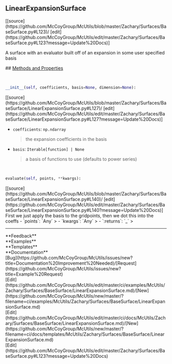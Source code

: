 ## <a id="McUtils.Zachary.Surfaces.BaseSurface.LinearExpansionSurface">LinearExpansionSurface</a> 

<div class="docs-source-link" markdown="1">
[[source](https://github.com/McCoyGroup/McUtils/blob/master/Zachary/Surfaces/BaseSurface.py#L123)/
[edit](https://github.com/McCoyGroup/McUtils/edit/master/Zachary/Surfaces/BaseSurface.py#L123?message=Update%20Docs)]
</div>

A surface with an evaluator built off of an expansion in some user specified basis







<div class="collapsible-section">
 <div class="collapsible-section collapsible-section-header" markdown="1">
## <a class="collapse-link" data-toggle="collapse" href="#methods" markdown="1"> Methods and Properties</a> <a class="float-right" data-toggle="collapse" href="#methods"><i class="fa fa-chevron-down"></i></a>
 </div>
 <div class="collapsible-section collapsible-section-body collapse show" id="methods" markdown="1">
 
<a id="McUtils.Zachary.Surfaces.BaseSurface.LinearExpansionSurface.__init__" class="docs-object-method">&nbsp;</a> 
```python
__init__(self, coefficients, basis=None, dimension=None): 
```
<div class="docs-source-link" markdown="1">
[[source](https://github.com/McCoyGroup/McUtils/blob/master/Zachary/Surfaces/BaseSurface/LinearExpansionSurface.py#L127)/
[edit](https://github.com/McCoyGroup/McUtils/edit/master/Zachary/Surfaces/BaseSurface/LinearExpansionSurface.py#L127?message=Update%20Docs)]
</div>

  - `coefficients`: `np.ndarray`
    > the expansion coefficients in the basis
  - `basis`: `Iterable[function] | None`
    > a basis of functions to use (defaults to power series)


<a id="McUtils.Zachary.Surfaces.BaseSurface.LinearExpansionSurface.evaluate" class="docs-object-method">&nbsp;</a> 
```python
evaluate(self, points, **kwargs): 
```
<div class="docs-source-link" markdown="1">
[[source](https://github.com/McCoyGroup/McUtils/blob/master/Zachary/Surfaces/BaseSurface/LinearExpansionSurface.py#L140)/
[edit](https://github.com/McCoyGroup/McUtils/edit/master/Zachary/Surfaces/BaseSurface/LinearExpansionSurface.py#L140?message=Update%20Docs)]
</div>
First we just apply the basis to the gridpoints, then we dot this into the coeffs
  - `points`: `Any`
    > 
  - `kwargs`: `Any`
    > 
  - `:returns`: `_`
    >
 </div>
</div>












---


<div markdown="1" class="text-secondary">
<div class="container">
  <div class="row">
   <div class="col" markdown="1">
**Feedback**   
</div>
   <div class="col" markdown="1">
**Examples**   
</div>
   <div class="col" markdown="1">
**Templates**   
</div>
   <div class="col" markdown="1">
**Documentation**   
</div>
   <div class="col" markdown="1">
   
</div>
   <div class="col" markdown="1">
   
</div>
   <div class="col" markdown="1">
   
</div>
</div>
  <div class="row">
   <div class="col" markdown="1">
[Bug](https://github.com/McCoyGroup/McUtils/issues/new?title=Documentation%20Improvement%20Needed)/[Request](https://github.com/McCoyGroup/McUtils/issues/new?title=Example%20Request)   
</div>
   <div class="col" markdown="1">
[Edit](https://github.com/McCoyGroup/McUtils/edit/master/ci/examples/McUtils/Zachary/Surfaces/BaseSurface/LinearExpansionSurface.md)/[New](https://github.com/McCoyGroup/McUtils/new/master/?filename=ci/examples/McUtils/Zachary/Surfaces/BaseSurface/LinearExpansionSurface.md)   
</div>
   <div class="col" markdown="1">
[Edit](https://github.com/McCoyGroup/McUtils/edit/master/ci/docs/McUtils/Zachary/Surfaces/BaseSurface/LinearExpansionSurface.md)/[New](https://github.com/McCoyGroup/McUtils/new/master/?filename=ci/docs/templates/McUtils/Zachary/Surfaces/BaseSurface/LinearExpansionSurface.md)   
</div>
   <div class="col" markdown="1">
[Edit](https://github.com/McCoyGroup/McUtils/edit/master/Zachary/Surfaces/BaseSurface.py#L123?message=Update%20Docs)   
</div>
   <div class="col" markdown="1">
   
</div>
   <div class="col" markdown="1">
   
</div>
   <div class="col" markdown="1">
   
</div>
</div>
</div>
</div>